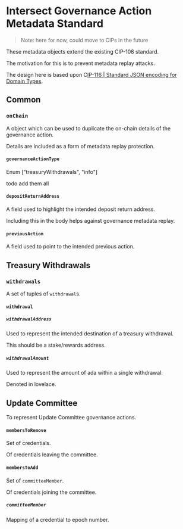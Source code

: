 # Intersect Governance Action Metadata Standard

> Note: here for now, could move to CIPs in the future

These metadata objects extend the existing CIP-108 standard.

The motivation for this is to prevent metadata replay attacks.

The design here is based upon C[IP-116 | Standard JSON encoding for Domain Types](https://github.com/cardano-foundation/CIPs/tree/master/CIP-0116).

## Common

### `onChain`

A object which can be used to duplicate the on-chain details of the governance action.

Details are included as a form of metadata replay protection.

#### `governanceActionType`

Enum ["treasuryWithdrawals", "info"]

todo add them all

#### `depositReturnAddress`

A field used to highlight the intended deposit return address.

Including this in the body helps against governance metadata replay.

#### `previousAction`

A field used to point to the intended previous action.

## Treasury Withdrawals

### `withdrawals`

A set of tuples of `withdrawal`s.

#### `withdrawal`

##### `withdrawalAddress`

Used to represent the intended destination of a treasury withdrawal.

This should be a stake/rewards address.

##### `withdrawalAmount`

Used to represent the amount of ada within a single withdrawal.

Denoted in lovelace.

## Update Committee

To represent Update Committee governance actions.

#### `membersToRemove`

Set of credentials.

Of credentials leaving the committee.

#### `membersToAdd`

Set of `committeeMember`.

Of credentials joining the committee.

##### `committeeMember`

Mapping of a credential to epoch number.

